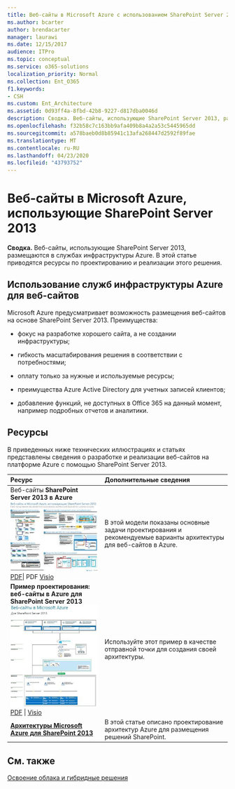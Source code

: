 ```yaml
---
title: Веб-сайты в Microsoft Azure с использованием SharePoint Server 2013
ms.author: bcarter
author: brendacarter
manager: laurawi
ms.date: 12/15/2017
audience: ITPro
ms.topic: conceptual
ms.service: o365-solutions
localization_priority: Normal
ms.collection: Ent_O365
f1.keywords:
- CSH
ms.custom: Ent_Architecture
ms.assetid: 0d93ff4a-8fbd-42b8-9227-d817dba0046d
description: Сводка. Веб-сайты, использующие SharePoint Server 2013, размещаются в службах инфраструктуры Azure. В этой статье приводятся ресурсы по проектированию и реализации этого решения.
ms.openlocfilehash: f32b58c7c163bb9afa409b8a4a2a53c5445965dd
ms.sourcegitcommit: a578baeb0d8b85941c13afa268447d2592f89fae
ms.translationtype: MT
ms.contentlocale: ru-RU
ms.lasthandoff: 04/23/2020
ms.locfileid: "43793752"
---
```

# <a name="internet-sites-in-microsoft-azure-using-sharepoint-server-2013"></a>Веб-сайты в Microsoft Azure, использующие SharePoint Server 2013

 **Сводка.** Веб-сайты, использующие SharePoint Server 2013, размещаются в службах инфраструктуры Azure. В этой статье приводятся ресурсы по проектированию и реализации этого решения.
  
## <a name="using-azure-infrastructure-services-for-internet-sites"></a>Использование служб инфраструктуры Azure для веб-сайтов

Microsoft Azure предусматривает возможность размещения веб-сайтов на основе SharePoint Server 2013. Преимущества:
  
- фокус на разработке хорошего сайта, а не создании инфраструктуры;
    
- гибкость масштабирования решения в соответствии с потребностями;
    
- оплату только за нужные и используемые ресурсы;
    
- преимущества Azure Active Directory для учетных записей клиентов;
    
- добавление функций, не доступных в Office 365 на данный момент, например подробных отчетов и аналитики.
    
## <a name="resources"></a>Ресурсы

В приведенных ниже технических иллюстрациях и статьях представлены сведения о разработке и реализации веб-сайтов на платформе Azure с помощью SharePoint Server 2013.
  
|**Ресурс**|**Дополнительные сведения**|
|:-----|:-----|
|Веб-сайты **SharePoint Server 2013 в Azure** <br/> [![Изображение сайтов Интернета в Azure, использующих SharePoint](media/MS-AZ-SPInternetSites.jpg)          ](https://go.microsoft.com/fwlink/p/?LinkId=392552) <br/> [PDF](https://go.microsoft.com/fwlink/p/?LinkId=392552)\| PDF [           ](https://go.microsoft.com/fwlink/p/?LinkId=392551) [Visio](https://go.microsoft.com/fwlink/p/?LinkId=392551)   <br/> |В этой модели показаны основные задачи проектирования и рекомендуемые варианты архитектуры для веб-сайтов в Azure.  <br/> |
|**Пример проектирования: веб-сайты в Azure для SharePoint Server 2013** <br/> [![Пример проектирования: веб-сайты в Microsoft Azure для SharePoint 2013](media/MS-AZ-InternetSitesDesignSample.jpg)          ](https://go.microsoft.com/fwlink/p/?LinkId=392549) <br/> [PDF](https://go.microsoft.com/fwlink/p/?LinkId=392549)  \| [Visio](https://go.microsoft.com/fwlink/p/?LinkId=392548) <br/> |Используйте этот пример в качестве отправной точки для создания своей архитектуры.  <br/> |
|**[Архитектуры Microsoft Azure для SharePoint 2013](microsoft-azure-architectures-for-sharepoint-2013.md)** <br/> |В этой статье описано проектирование архитектур Azure для размещения решений SharePoint.  <br/> |

## <a name="see-also"></a>См. также

[Освоение облака и гибридные решения](cloud-adoption-and-hybrid-solutions.yml)



